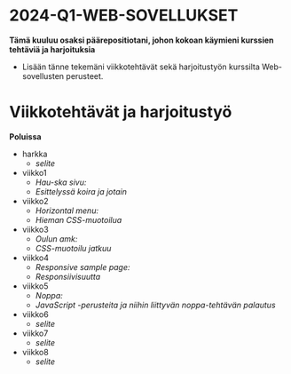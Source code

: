 # 2024-Q1-WEB-SOVELLUKSET

**Tämä kuuluu osaksi päärepositiotani, johon kokoan käymieni kurssien tehtäviä ja harjoituksia**
- Lisään tänne tekemäni viikkotehtävät sekä harjoitustyön kurssilta Web-sovellusten perusteet.

# Viikkotehtävät ja harjoitustyö

**Poluissa**
- harkka
    - *selite*
- viikko1
    - *Hau-ska sivu:*
    - *Esittelyssä koira ja jotain*
- viikko2
    - *Horizontal menu:*
    - *Hieman CSS-muotoilua*
- viikko3
    - *Oulun amk:*
    - *CSS-muotoilu jatkuu*
- viikko4
    - *Responsive sample page:*
    - *Responsiivisuutta* 
- viikko5
    - *Noppa:*
    - *JavaScript -perusteita ja niihin liittyvän noppa-tehtävän palautus*
- viikko6
    - *selite* 
- viikko7
    - *selite* 
- viikko8
    - _selite_ 
